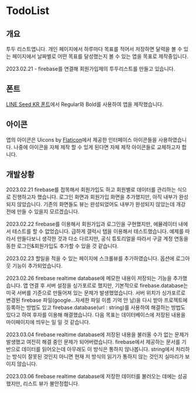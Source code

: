 # TodoList

## 개요
투두 리스트앱니다. 개인 페이지에서 하루마다 목표를 적어서 저장하면 달력을 볼 수 있는 페이지에서 날짜별로 어떤 목표를 달성했는지 볼 수 있는 앱을 목표로 제작중입니다.

2023.02.21 - firebase를 연결해 회원가입제의 투두리스트를 만들고 있습니다.

## 폰트
[LINE Seed KR 폰트](https://seed.line.me/index_kr.html)에서 Regular와 Bold를 사용하여 앱을 제작했습니다.

## 아이콘
앱의 아이콘은 Uicons by <a href="https://www.flaticon.com/uicons">Flaticon</a>에서 제공한 인터페이스 아이콘들을 사용하였습니다. 나중에 아이콘을 자체 제작 할 수 있게 된다면 자체 제작 아이콘들로 교체하고자 합니다.

## 개발상황
2023.02.21
firebase를 접목해서 회원가입도 하고 회원별로 데이터를 관리하는 식으로 진행하고자 했습니다. 로그인 화면과 회원가입 화면을 추가했지만, 아직 내부가 완성되지 않았습니다. 기존의 화면들도 뷰는 완성되었어도 내부가 완성되지 않았는데 개강 전에 만들 수 있을지 모르겠습니다.

2023.02.22
firebase를 이용해서 회원가입과 로그인을 구현했지만, 에뮬레이터 내에서 테스트를 할 수 없었습니다. 급하게 갤럭시 탭을 이용해서 테스트했습니다. 예제를 따라서 만들다보니 생각한 것과 다소 다르지만, 공식 튜토리얼을 따라서 구글 계정 연동을 동한 로그인&회원가입도 추가할 수 있을 것 같습니다.

2023.02.23
할일을 적을 수 있는 페이지에 스크롤뷰를 추가하였습니다. 옵션에 로그아웃 기능이 추가되었습니다.

2023.02.26
firebase realtime database에 메모한 내용이 저장되는 기능을 추가했습니다. 앱 연결 후 서버 설정을 싱가포르로 했지만, 기본적으로 firebase.database는 미국 서버를 기준으로 만들어져 있는 문제가 발생했었습니다. 서버 위치가 싱가포르로 변경된 firebase 파일(google...자세한 파일 이름 기억 안 남)을 다시 받아 프로젝트에 등록하는 방법도 있고 firebase.database(url :  string)를 사용하여 해결하는 방법도 있다고 하여 후자를 이용해 해결했습니다. 다음 목표는 데이터베이스에 저장된 내용을 마이페이지에 띄우는 일 일 것 같습니다.

2023.03.04
firebase realtime database에 저장된 내용을 불러올 수가 없는 문제가 발생했고 여전히 해결 중인 문제가 되어버렸습니다. firebase에서 제공하는 문서를 기반으로 데이터를 읽어오는데 아무래도 이 방식은 통하지 않나봅니다. string에서 처리하는 방식이 잘못된 것인지 아니면 현재 저 방식의 읽기가 통하지 않는 것인지 실마리가 보이지 않습니다.

2023.03.06
firebase realtime database에 저장한 데이터를 불러오는 데에는 성공했지만, 리스트 뷰가 불안정합니다.
